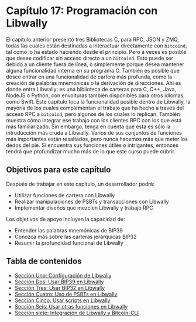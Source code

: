 # Capítulo 17: Programación con Libwally

El capítulo anterior presentó tres Bibliotecas C, para RPC, JSON y ZMQ, todas las cuales están destinadas a interactuar directamente con `bitcoind`, tal como lo ha estado haciendo desde el principio. Pero a veces es posible que desee codificar sin acceso directo a un `bitcoind`. Esto puede ser debido a un cliente fuera de línea, o simplemente porque desea mantener alguna funcionalidad interna en su programa C. También es posible que desee entrar en una funcionalidad de cartera más profunda, como la creación de palabras mnemónicas o la derivación de direcciones. Ahí es donde entra Libwally: es una biblioteca de carteras para C, C++, Java, NodeJS o Python, con envolturas también disponibles para otros idiomas, como Swift.
Este capítulo toca la funcionalidad posible dentro de Libwally, la mayoría de los cuales complementan el trabajo que ha hecho a través del acceso RPC a `bitcoind`, pero algunos de los cuales lo replican. También muestra cómo integrar ese trabajo con los clientes RPC con los que está más familiarizado. Sin embargo, tenga en cuenta que esta es sólo la introducción más cruda a Libwally. Varios de sus conjuntos de funciones más importantes están resaltados, pero nunca hacemos más que meter los dedos del pie. Si encuentra sus funciones útiles o intrigantes, entonces tendrá que profundizar mucho más de lo que este curso puede cubrir.

## Objetivos para este capítulo

Después de trabajar en este capítulo, un desarrollador podrá:

   * Utilizar funciones de cartera con Libwally
   * Realizar manipulaciones de PSBTs y transacciones con Libwally
   * Implementar diseños que mezclen Libwally y trabajo RPC

Los objetivos de apoyo incluyen la capacidad de:

  * Entender las palabras mnemónicas de BIP39
  * Conozca más sobre las carteras jerárquicas BIP32
  * Resumir la profundidad funcional de Libwally

## Tabla de contenidos
  * [Sección Uno: Configuración de Libwally](17_1_Configurando_Libwally.md)
  * [Sección Dos: Usar BIP39 en Libwally](17_2_Usando_BIP39_en_Libwally.md)
  * [Sección Tres: Usar BIP32 en Libwally](17_3_Usando_BIP32_en_Libwally.md)
  * [Sección Cuatro: Uso de PSBTs en Libwally](17_4_Usando_PSBTs_en_Libwally.md) 
  * [Sección Cinco: Usar scripts en Libwally](17_5_Usando_Scripts_en_Libwally.md)
  * [Sección Seis: Usar otras funciones en Libwally](17_6_Usando_Otras_Funciones_en_Libwally.md)
  * [Sección siete: Integración de Libwally y Bitcoin-CLI](17_7_Integrando_Libwally_y_Bitcoin-CLI.md)
